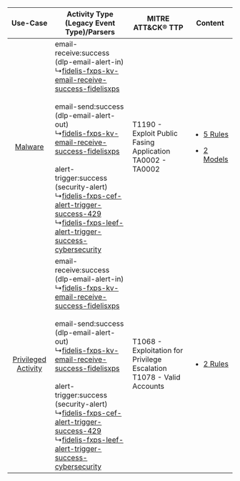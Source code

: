 |    Use-Case    | Activity Type (Legacy Event Type)/Parsers    | MITRE ATT&CK® TTP    | Content    |
|:----:| ---- | ---- | ---- |
|    [Malware](../../../UseCases/uc_malware.md)    |  email-receive:success (dlp-email-alert-in)<br> ↳[fidelis-fxps-kv-email-receive-success-fidelisxps](Ps/pC_fidelisfxpskvemailreceivesuccessfidelisxps.md)<br><br> email-send:success (dlp-email-alert-out)<br> ↳[fidelis-fxps-kv-email-receive-success-fidelisxps](Ps/pC_fidelisfxpskvemailreceivesuccessfidelisxps.md)<br><br> alert-trigger:success (security-alert)<br> ↳[fidelis-fxps-cef-alert-trigger-success-429](Ps/pC_fidelisfxpscefalerttriggersuccess429.md)<br> ↳[fidelis-fxps-leef-alert-trigger-success-cybersecurity](Ps/pC_fidelisfxpsleefalerttriggersuccesscybersecurity.md)<br> | T1190 - Exploit Public Fasing Application<br>TA0002 - TA0002<br>    | [<ul><li>5 Rules</li></ul><ul><li>2 Models</li></ul>](RM/r_m_fidelis_fidelis_xps_Malware.md) |
| [Privileged Activity](../../../UseCases/uc_privileged_activity.md) |  email-receive:success (dlp-email-alert-in)<br> ↳[fidelis-fxps-kv-email-receive-success-fidelisxps](Ps/pC_fidelisfxpskvemailreceivesuccessfidelisxps.md)<br><br> email-send:success (dlp-email-alert-out)<br> ↳[fidelis-fxps-kv-email-receive-success-fidelisxps](Ps/pC_fidelisfxpskvemailreceivesuccessfidelisxps.md)<br><br> alert-trigger:success (security-alert)<br> ↳[fidelis-fxps-cef-alert-trigger-success-429](Ps/pC_fidelisfxpscefalerttriggersuccess429.md)<br> ↳[fidelis-fxps-leef-alert-trigger-success-cybersecurity](Ps/pC_fidelisfxpsleefalerttriggersuccesscybersecurity.md)<br> | T1068 - Exploitation for Privilege Escalation<br>T1078 - Valid Accounts<br> | [<ul><li>2 Rules</li></ul>](RM/r_m_fidelis_fidelis_xps_Privileged_Activity.md)    |
